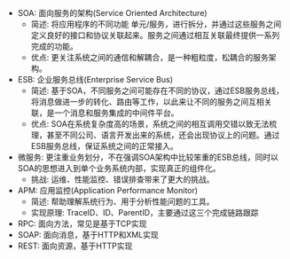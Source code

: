 * SOA: 面向服务的架构(Service Oriented Architecture)
    * 简述: 将应用程序的不同功能 单元/服务，进行拆分，并通过这些服务之间定义良好的接口和协议关联起来。服务之间通过相互关联最终提供一系列完成的功能。
    * 优点: 更关注系统之间的通信和解耦合，是一种粗粒度，松耦合的服务架构。
* ESB: 企业服务总线(Enterprise Service Bus)
    * 简述: 基于SOA，不同服务之间可能存在不同的协议，通过ESB服务总线，将消息做进一步的转化、路由等工作，以此来让不同的服务之间互相关联，是一个消息和服务集成的中间件平台。
    * 优点: SOA在系统复杂度高的场景，系统之间的相互调用交错以致无法梳理，甚至不同公司、语言开发出来的系统，还会出现协议上的问题。通过ESB服务总线，保证系统之间的正常接入。
* 微服务: 更注重业务划分，不在强调SOA架构中比较笨重的ESB总线，同时以SOA的思想进入到单个业务系统内部，实现真正的组件化。
    * 挑战: 运维、性能监控、错误排查带来了更大的挑战。
* APM: 应用监控(Application Performance Monitor)
    * 简述: 帮助理解系统行为、用于分析性能问题的工具。
    * 实现原理: TraceID、ID、ParentID，主要通过这三个完成链路跟踪
* RPC: 面向方法，常见是基于TCP实现
* SOAP: 面向消息，基于HTTP和XML实现
* REST: 面向资源，基于HTTP实现